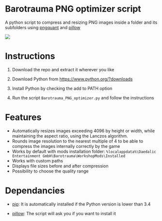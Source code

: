 # Barotrauma PNG optimizer script
 A python script to compress and resizing PNG images inside a folder and its subfolders using [pngquant](https://github.com/kornelski/pngquant) and [pillow](https://pypi.org/project/Pillow/) 

![](https://i.imgur.com/hGnBG01.png)

# Instructions
1. Download the repo and extract it wherever you like

2. Download Python from https://www.python.org/?downloads

3. Install Python by checking the add to PATH option

4. Run the script `Barotrauma_PNG_optimizer.py` and follow the instructions

# Features
- Automatically resizes images exceeding 4096 by height or width, while maintaining the aspect ratio, using the Lanczos algorithm.
- Rounds image resolution to the nearest multiple of 4 to be able to compress the images internally correctly by the game
- Works by default with mods installation folder: `%localappdata%\Daedalic Entertainment GmbH\Barotrauma\WorkshopMods\Installed`
- Works with custom paths
- Displays file sizes before and after compression
- Possibility to choose the quality range

# Dependancies
- [pip](https://pypi.org/project/pip/): It is automatically installed if the Python version is lower than 3.4

- [pillow](https://pypi.org/project/Pillow/): The script will ask you if you want to install it
